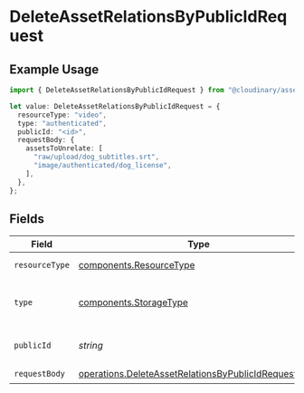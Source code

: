 # DeleteAssetRelationsByPublicIdRequest

## Example Usage

```typescript
import { DeleteAssetRelationsByPublicIdRequest } from "@cloudinary/asset-management/models/operations";

let value: DeleteAssetRelationsByPublicIdRequest = {
  resourceType: "video",
  type: "authenticated",
  publicId: "<id>",
  requestBody: {
    assetsToUnrelate: [
      "raw/upload/dog_subtitles.srt",
      "image/authenticated/dog_license",
    ],
  },
};
```

## Fields

| Field                                                                                                                        | Type                                                                                                                         | Required                                                                                                                     | Description                                                                                                                  |
| ---------------------------------------------------------------------------------------------------------------------------- | ---------------------------------------------------------------------------------------------------------------------------- | ---------------------------------------------------------------------------------------------------------------------------- | ---------------------------------------------------------------------------------------------------------------------------- |
| `resourceType`                                                                                                               | [components.ResourceType](../../models/components/resourcetype.md)                                                           | :heavy_check_mark:                                                                                                           | The type of resource.                                                                                                        |
| `type`                                                                                                                       | [components.StorageType](../../models/components/storagetype.md)                                                             | :heavy_check_mark:                                                                                                           | The delivery type of the asset.                                                                                              |
| `publicId`                                                                                                                   | *string*                                                                                                                     | :heavy_check_mark:                                                                                                           | The public ID of the asset.                                                                                                  |
| `requestBody`                                                                                                                | [operations.DeleteAssetRelationsByPublicIdRequestBody](../../models/operations/deleteassetrelationsbypublicidrequestbody.md) | :heavy_check_mark:                                                                                                           | N/A                                                                                                                          |